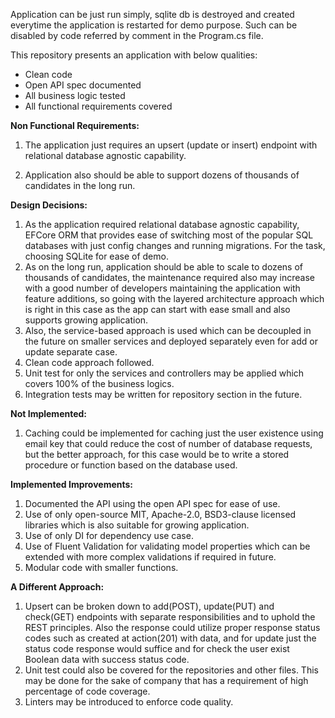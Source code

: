 Application can be just run simply, sqlite db is destroyed and created everytime the application is restarted for demo purpose. Such can be disabled by code referred by comment in the Program.cs file.

This repository presents an application with below qualities:

- Clean code
- Open API spec documented
- All business logic tested
- All functional requirements covered

**Non Functional Requirements:**

1. The application just requires an upsert (update or insert) endpoint with relational database agnostic capability. 

2. Application also should be able to support dozens of thousands of candidates in the long run.

**Design Decisions:**

1. As the application required relational database agnostic capability, EFCore ORM that provides ease of switching most of the popular SQL databases with just config changes and running migrations. For the task, choosing SQLite for ease of demo.
2. As on the long run, application should be able to scale to dozens of thousands of candidates, the maintenance required also may increase with a good number of developers maintaining the application with feature additions, so going with the layered architecture approach which is right in this case as the app can start with ease small and also supports growing application.
3. Also, the service-based approach is used which can be decoupled in the future on smaller services and deployed separately even for add or update separate case.
4. Clean code approach followed.
5. Unit test for only the services and controllers may be applied which covers 100% of the business logics.
6. Integration tests may be written for repository section in the future.

**Not Implemented:**

1. Caching could be implemented for caching just the user existence using email key that could reduce the cost of number of database requests, but the better approach, for this case would be to write a stored procedure or function based on the database used.

**Implemented Improvements:**

1. Documented the API using the open API spec for ease of use.
2. Use of only open-source MIT, Apache-2.0, BSD3-clause licensed libraries which is also suitable for growing application.
3. Use of only DI for dependency use case.
4. Use of Fluent Validation for validating model properties which can be extended with more complex validations if required in future.
5. Modular code with smaller functions.

**A Different Approach:**

1. Upsert can be broken down to add(POST), update(PUT) and check(GET) endpoints with separate responsibilities and to uphold the REST principles. Also the response could utilize proper response status codes such as created at action(201) with data, and for update just the status code response would suffice and for check the user exist Boolean data with success status code.
2. Unit test could also be covered for the repositories and other files. This may be done for the sake of company that has a requirement of high percentage of code coverage.
3. Linters may be introduced to enforce code quality.
